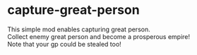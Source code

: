 # capture-great-person

This simple mod enables capturing great person.<br>
Collect enemy great person and become a prosperous empire!<br>
Note that your gp could be stealed too!
